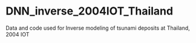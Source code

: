 # DNN_inverse_2004IOT_Thailand
Data and code used for Inverse modeling of tsunami deposits at Thailand, 2004 IOT
